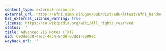 ```yaml
---
content_type: external-resource
external_url: https://afni.nimh.nih.gov/pub/dist/edu/latest/afni_handouts/advanced_vis_notes.txt
has_external_license_warning: true
license: https://en.wikipedia.org/wiki/All_rights_reserved
status: ''
title: Advanced VIS Notes (TXT)
uid: 690dedc8-4eac-4ec4-84d9-03dd148009ec
wayback_url: ''
---
```

